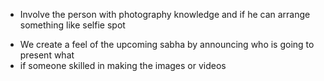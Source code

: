 * Involve the person with photography knowledge and if he can arrange something like selfie spot

- We create a feel of the upcoming sabha by announcing who is going to present what
- if someone skilled in making the images or videos
